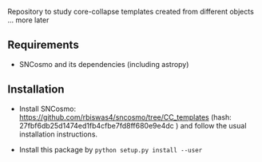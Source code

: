 Repository to study core-collapse templates created from different objects ... more later


Requirements
------------

- SNCosmo and its dependencies (including astropy)

Installation
------------
- Install SNCosmo: https://github.com/rbiswas4/sncosmo/tree/CC_templates (hash: 27fbf6db25d1474ed1fb4cfbe7fd8ff680e9e4dc ) and follow the usual installation instructions. 

- Install this package by ```python setup.py install --user```
